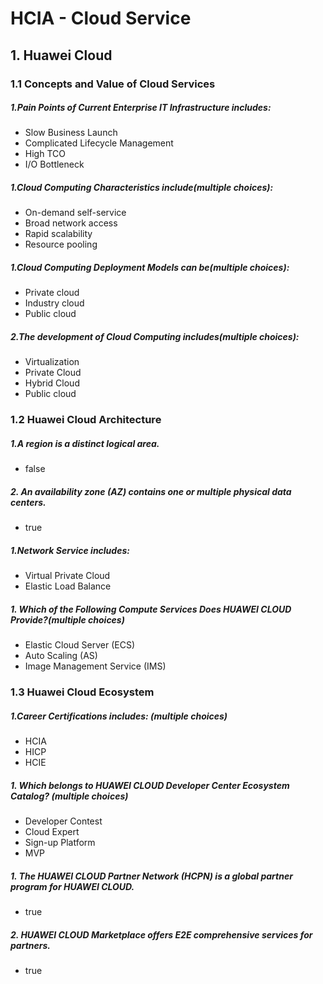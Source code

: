# HCIA - Cloud Service

## 1. Huawei Cloud

### 1.1 Concepts and Value of Cloud Services

##### 1.Pain Points of Current Enterprise IT Infrastructure includes:
+ Slow Business Launch
+ Complicated Lifecycle Management
+ High TCO
+ I/O Bottleneck

##### 1.Cloud Computing Characteristics include(multiple choices):
+ On-demand self-service
+ Broad network access
+ Rapid scalability
+ Resource pooling

##### 1.Cloud Computing Deployment Models can be(multiple choices):
+ Private cloud
+ Industry cloud
+ Public cloud

##### 2.The development of Cloud Computing includes(multiple choices):
+ Virtualization
+ Private Cloud
+ Hybrid Cloud
+ Public cloud

### 1.2 Huawei Cloud Architecture

##### 1.A region is a distinct logical area.
+ false

##### 2. An availability zone (AZ) contains one or multiple physical data centers.
+ true

##### 1.Network Service includes:
+ Virtual Private Cloud
+ Elastic Load Balance

##### 1. Which of the Following Compute Services Does HUAWEI CLOUD Provide?(multiple choices)
+ Elastic Cloud Server (ECS)
+ Auto Scaling (AS)
+ Image Management Service (IMS)

### 1.3 Huawei Cloud Ecosystem

##### 1.Career Certifications includes: (multiple choices)
+ HCIA
+ HICP
+ HCIE

##### 1. Which belongs to HUAWEI CLOUD Developer Center Ecosystem Catalog? (multiple choices)
+ Developer Contest
+ Cloud Expert
+ Sign-up Platform
+ MVP

##### 1. The HUAWEI CLOUD Partner Network (HCPN) is a global partner program for HUAWEI CLOUD.
+ true

##### 2. HUAWEI CLOUD Marketplace offers E2E comprehensive services for partners.
+ true

